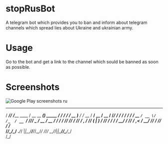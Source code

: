 # stopRusBot                                                                          
A telegram bot which provides you to ban and inform about telegram channels which spread lies about Ukraine and ukrainian army.
# Usage
Go to the bot and get a link to the channel which sould be banned as soon as possible.
# Screenshots
![Google Play screenshots  ru](https://user-images.githubusercontent.com/51232472/161388239-3dbc9a12-44f2-48d1-872d-22a8d71b3395.png)


   _____ __              ____                  _             ______      __        ____        __ 
  / ___// /_____  ____  / __ \__  ____________(_)___ _____  / ____/___ _/ /_____  / __ )____  / /_
  \__ \/ __/ __ \/ __ \/ /_/ / / / / ___/ ___/ / __ `/ __ \/ /_  / __ `/ //_/ _ \/ __  / __ \/ __/
 ___/ / /_/ /_/ / /_/ / _, _/ /_/ (__  |__  ) / /_/ / / / / __/ / /_/ / ,< /  __/ /_/ / /_/ / /_  
/____/\__/\____/ .___/_/ |_|\__,_/____/____/_/\__,_/_/ /_/_/    \__,_/_/|_|\___/_____/\____/\__/  
              /_/                                                                                 
